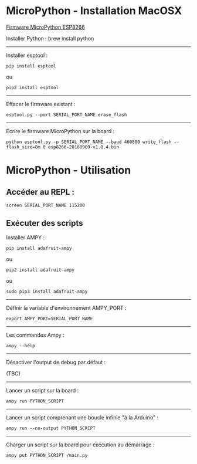 MicroPython - Installation MacOSX
=============================

[Firmware MicroPython ESP8266](http://micropython.org/resources/firmware/esp8266-20160909-v1.8.4.bin)

Installer Python :
    brew install python

---
Installer esptool :

    pip install esptool
ou

    pip2 install esptool

---
Effacer le firmware existant :

    esptool.py --port SERIAL_PORT_NAME erase_flash

---
Écrire le firmware MicroPython sur la board :

    python esptool.py -p SERIAL_PORT_NAME --baud 460800 write_flash --flash_size=8m 0 esp8266-20160909-v1.8.4.bin

 MicroPython - Utilisation
=============================

Accéder au REPL :
---------------

    screen SERIAL_PORT_NAME 115200

Exécuter des scripts
---------------
Installer AMPY :

    pip install adafruit-ampy
ou

    pip2 install adafruit-ampy
ou

    sudo pip3 install adafruit-ampy

---
Définir la variable d'environnement AMPY_PORT :

    export AMPY_PORT=SERIAL_PORT_NAME

---
Les commandes Ampy :

    ampy --help

---
Désactiver l'output de debug par défaut :

(TBC)

---
Lancer un script sur la board :

    ampy run PYTHON_SCRIPT

---
Lancer un script comprenant une boucle infinie "à la Arduino" :

    ampy run --no-output PYTHON_SCRIPT

---
Charger un script sur la board pour exécution au démarrage :

    ampy put PYTHON_SCRIPT /main.py
